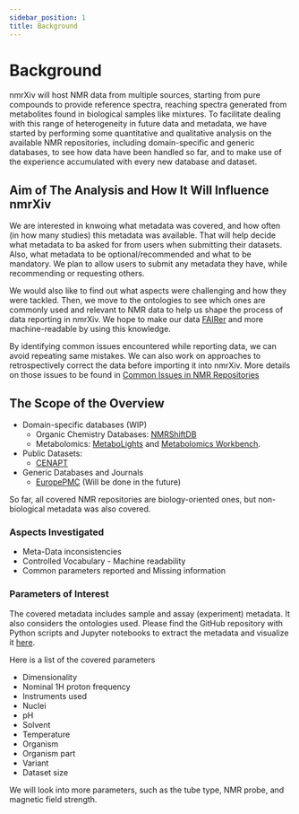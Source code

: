 ```yaml
---
sidebar_position: 1
title: Background
---
```

# Background

nmrXiv will host NMR data from multiple sources, starting from pure compounds to provide reference spectra, reaching spectra generated from metabolites found in biological samples like mixtures. To facilitate dealing with this range of heterogeneity in future data and metadata, we have started by performing some quantitative and qualitative analysis on the available NMR repositories, including domain-specific and generic databases, to see how data have been handled so far, and to make use of the experience accumulated with every new database and dataset. 

## Aim of The Analysis and How It Will Influence nmrXiv
We are interested in knwoing what metadata was covered, and how often (in how many studies) this metadata was available. That will help decide what metadata to ba asked for from users when submitting their datasets. Also, what metadata to be optional/recommended and what to be mandatory. We plan to allow users to submit any metadata they have, while recommending or requesting others. 

We would also like to find out what aspects were challenging and how they were tackled. Then, we move to the ontologies to see which ones are commonly used and relevant to NMR data to help us shape the process of data reporting in nmrXiv. We hope to make our data [FAIRer](https://www.go-fair.org/fair-principles/) and more machine-readable by using this knowledge.

By identifying common issues encountered while reporting data, we can avoid repeating same mistakes. We can also work on approaches to retrospectively correct the data before importing it into nmrXiv. More details on those issues to be found in [Common Issues in NMR Repositories](/docs/advanced-guides/nmr-repositories/common-issues-encountered-in-nmr-repositories.md)

## The Scope of the Overview

* Domain-specific databases (WIP)
    * Organic Chemistry Databases: [NMRShiftDB](https://nmrshiftdb.nmr.uni-koeln.de/)
    * Metabolomics: [MetaboLights](https://www.ebi.ac.uk/metabolights/) and [Metabolomics Workbench](https://www.metabolomicsworkbench.org/).
* Public Datasets:
    * [CENAPT](https://dataverse.harvard.edu/dataverse/cenapt)
* Generic Databases and Journals
    * [EuropePMC](https://europepmc.org/) (Will be done in the future)

So far, all covered NMR repositories are biology-oriented ones, but non-biological metadata was also covered.  

### Aspects Investigated
 - Meta-Data inconsistencies
 - Controlled Vocabulary - Machine readability
 - Common parameters reported and Missing information

### Parameters of Interest
The covered metadata includes sample and assay (experiment) metadata. It also considers the ontologies used. Please find the GitHub repository with Python scripts and Jupyter notebooks to extract the metadata and visualize it [here](https://github.com/NFDI4Chem/repo-scripts).

Here is a list of the covered parameters
 - Dimensionality
 - Nominal 1H proton frequency
 - Instruments used
 - Nuclei
 - pH
 - Solvent 
 - Temperature
 - Organism
 - Organism part
 - Variant
 - Dataset size

 We will look into more parameters, such as the tube type, NMR probe, and magnetic field strength. 